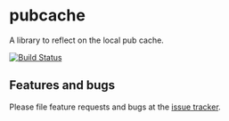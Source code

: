 # pubcache

A library to reflect on the local pub cache.

[![Build Status](https://travis-ci.org/dart-lang/usage.svg)](https://travis-ci.org/dart-lang/usage)

## Features and bugs

Please file feature requests and bugs at the [issue tracker][tracker].

[tracker]: https://github.com/dart-lang/pubcache/issues
